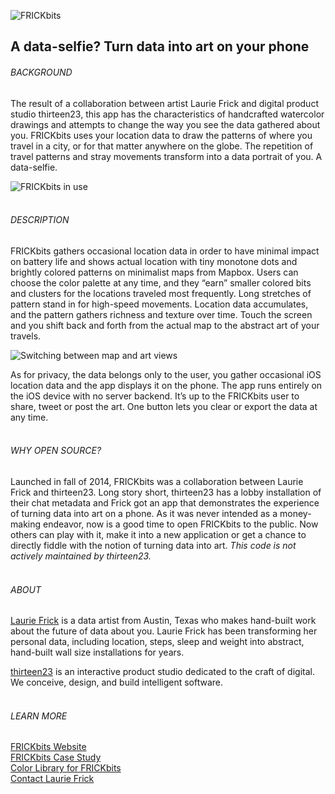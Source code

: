 ![FRICKbits](https://s3.amazonaws.com/t23-frickbits/images/FRI_Logo.png "FRICKbits")

## A data-selfie? Turn data into art on your phone

###### BACKGROUND

The result of a collaboration between artist Laurie Frick and digital product studio thirteen23, this app has the characteristics of handcrafted watercolor drawings and attempts to change the way you see the data gathered about you. FRICKbits uses your location data to draw the patterns of where you travel in a city, or for that matter anywhere on the globe. The repetition of travel patterns and stray movements transform into a data portrait of you. A data-selfie.

![FRICKbits in use](https://s3.amazonaws.com/t23-frickbits/images/FRI_Photo.jpg "FRICKbits in use")
<br /><br />

###### DESCRIPTION

FRICKbits gathers occasional location data in order to have minimal impact on battery life and shows actual location with tiny monotone dots and brightly colored patterns on minimalist maps from Mapbox. Users can choose the color palette at any time, and they “earn” smaller colored bits and clusters for the locations traveled most frequently. Long stretches of pattern stand in for high-speed movements. Location data accumulates, and the pattern gathers richness and texture over time. Touch the screen and you shift back and forth from the actual map to the abstract art of your travels.<br />

![Switching between map and art views](https://s3.amazonaws.com/t23-frickbits/images/FRI_Animation.gif "Switching between map and art views")

As for privacy, the data belongs only to the user, you gather occasional iOS location data and the app displays it on the phone. The app runs entirely on the iOS device with no server backend. It’s up to the FRICKbits user to share, tweet or post the art. One button lets you clear or export the data at any time. 
<br /><br />


###### WHY OPEN SOURCE?

Launched in fall of 2014, FRICKbits was a collaboration between Laurie Frick and thirteen23. Long story short, thirteen23 has a lobby installation of their chat metadata and Frick got an app that demonstrates the experience of turning data into art on a phone. As it was never intended as a money-making endeavor, now is a good time to open FRICKbits to the public. Now others can play with it, make it into a new application or get a chance to directly fiddle with the notion of turning data into art.
*This code is not actively maintained by thirteen23.*
<br /><br />


###### ABOUT

[Laurie Frick](http://www.lauriefrick.com/) is a data artist from Austin, Texas who makes hand-built work about the future of data about you. Laurie Frick has been transforming her personal data, including location, steps, sleep and weight into abstract, hand-built wall size installations for years.

[thirteen23](http://thirteen23.com/projects/frickbits/) is an interactive product studio dedicated to the craft of digital. We conceive, design, and build intelligent software.
<br /><br />


###### LEARN MORE
[FRICKbits Website](http://www.frickbits.com/)<br />
[FRICKbits Case Study](http://thirteen23.com/projects/frickbits/)<br />
[Color Library for FRICKbits](https://medium.com/hello-thirteen23/ios-color-library-b48053950e2c)<br />
[Contact Laurie Frick](mailto:laurie@lauriefrick.com)
